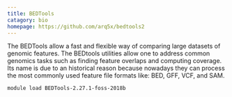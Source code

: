 ```yaml
---
title: BEDTools
catagory: bio
homepage: https://github.com/arq5x/bedtools2
---
```

The BEDTools allow a fast and flexible way of comparing large datasets of genomic features. The BEDtools utilities allow one to address common genomics tasks such as finding feature overlaps and computing coverage. Its name is due to an historical reason because nowadays they can process the most commonly used feature file formats like: BED, GFF, VCF, and SAM.
```
module load BEDTools-2.27.1-foss-2018b
```
